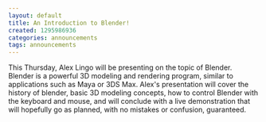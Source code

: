 ```yaml
---
layout: default
title: An Introduction to Blender!
created: 1295986936
categories: announcements
tags: announcements
---
```

This Thursday, Alex Lingo will be presenting on the topic of Blender. Blender is a powerful 3D modeling and rendering program, similar to applications such as Maya or 3DS Max. Alex's presentation will cover the history of blender, basic 3D modeling concepts, how to control Blender with the keyboard and mouse, and will conclude with a live demonstration that will hopefully go as planned, with no mistakes or confusion, guaranteed.
